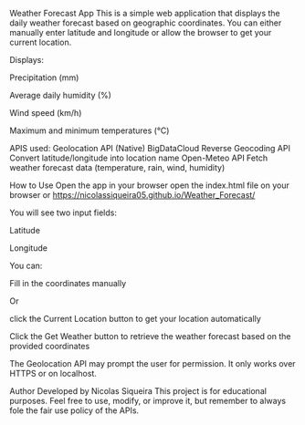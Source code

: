 Weather Forecast App
This is a simple web application that displays the daily weather forecast based on geographic coordinates. You can either manually enter latitude and longitude or allow the browser to get your current location.

Displays:

Precipitation (mm)

Average daily humidity (%)

Wind speed (km/h)

Maximum and minimum temperatures (°C)

APIS used:
Geolocation API (Native)
BigDataCloud Reverse Geocoding API Convert latitude/longitude into location name
Open-Meteo API	Fetch weather forecast data (temperature, rain, wind, humidity)

How to Use
Open the app in your browser
open the index.html file on your browser
or
https://nicolassiqueira05.github.io/Weather_Forecast/

You will see two input fields:

Latitude

Longitude

You can:

Fill in the coordinates manually

Or 

click the Current Location button to get your location automatically

Click the Get Weather button to retrieve the weather forecast based on the provided coordinates

The Geolocation API may prompt the user for permission. It only works over HTTPS or on localhost.

Author
Developed by Nicolas Siqueira
This project is for educational purposes. Feel free to use, modify, or improve it, but remember to always fole the fair use policy of the APIs.
